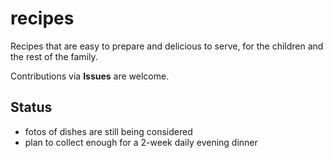 # recipes
Recipes that are easy to prepare and delicious to serve, for the children and the rest of the family.

Contributions via **Issues** are welcome.

## Status
* fotos of dishes are still being considered
* plan to collect enough for a 2-week daily evening dinner
